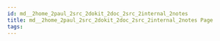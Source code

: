 ```yaml
---
id: md__2home_2paul_2src_2dokit_2doc_2src_2internal_2notes
title: md__2home_2paul_2src_2dokit_2doc_2src_2internal_2notes Page
tags:
---
```


<docAnchorType>